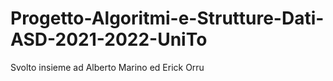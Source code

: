 # Progetto-Algoritmi-e-Strutture-Dati-ASD-2021-2022-UniTo
Svolto insieme ad Alberto Marino ed Erick Orru